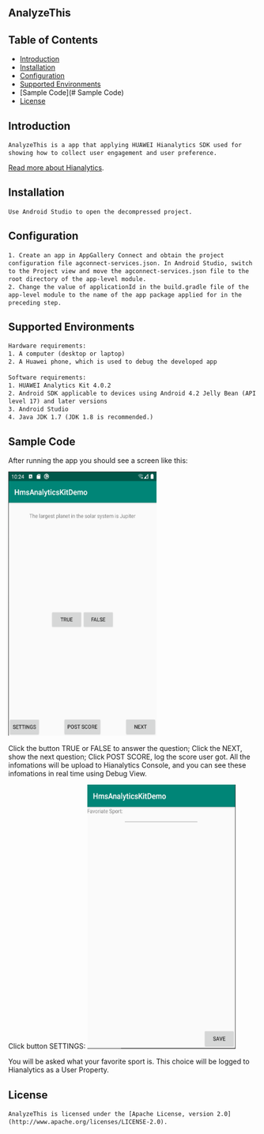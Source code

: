 ## AnalyzeThis


## Table of Contents

* [Introduction](#introduction)
* [Installation](#installation)
* [Configuration ](#configuration )
* [Supported Environments](#supported-environments)
* [Sample Code](# Sample Code)
* [License](#license)


## Introduction
    AnalyzeThis is a app that applying HUAWEI Hianalytics SDK used for showing how to collect user engagement and user preference.
[Read more about Hianalytics](https://developer.huawei.com/consumer/en/doc/development/HMS-Guides/3021001).

## Installation
    Use Android Studio to open the decompressed project.

## Configuration
    1. Create an app in AppGallery Connect and obtain the project configuration file agconnect-services.json. In Android Studio, switch to the Project view and move the agconnect-services.json file to the root directory of the app-level module. 
    2. Change the value of applicationId in the build.gradle file of the app-level module to the name of the app package applied for in the preceding step.

## Supported Environments
    Hardware requirements:
    1. A computer (desktop or laptop)
    2. A Huawei phone, which is used to debug the developed app
    
    Software requirements:
    1. HUAWEI Analytics Kit 4.0.2
    2. Android SDK applicable to devices using Android 4.2 Jelly Bean (API level 17) and later versions
    3. Android Studio 
    4. Java JDK 1.7 (JDK 1.8 is recommended.)

## Sample Code
After running the app you should see a screen like this:

<img src="app/src/screen_0.PNG" height="534" width="300" style="max-width:100%;">

Click the button TRUE or FALSE to answer the question; Click the NEXT, show the next question; Click POST SCORE, log the score user got. All the infomations will be upload to Hianalytics Console, and you can see these infomations in real time using Debug View.

Click button SETTINGS:
<img src="app/src/screen_1.PNG" height="534" width="300" style="max-width:100%;">

You will be asked what your favorite sport is. This choice will be logged to Hianalytics as a User Property.


##  License
    AnalyzeThis is licensed under the [Apache License, version 2.0](http://www.apache.org/licenses/LICENSE-2.0).

